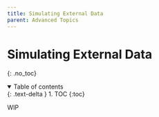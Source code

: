 ```yaml
---
title: Simulating External Data
parent: Advanced Topics
---
```

# Simulating External Data
{: .no_toc}

<details open markdown="block">
  <summary>
    Table of contents
  </summary>
  {: .text-delta }
1. TOC
{:toc}
</details>

WIP